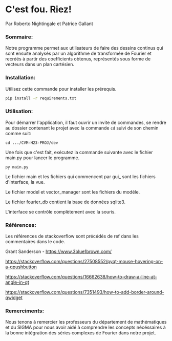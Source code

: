 # C'est fou. Riez!

Par Roberto Nightingale et Patrice Gallant

### Sommaire:
Notre programme permet aux utilisateurs de faire des dessins continus qui sont ensuite analysés par un algorithme de 
transformée de Fourier et recréés à partir des coefficients obtenus, représentés sous forme de vecteurs dans un plan 
cartésien.

### Installation:
Utilisez cette commande pour installer les prérequis.

```sh
pip install -r requirements.txt
```

### Utilisation:

Pour démarrer l'application, il faut ouvrir un invite de commandes, se rendre au dossier contenant le projet avec la 
commande ``` cd ```
suivi de son chemin comme suit:
```commandline
cd .../CVM-H23-PROJ/dev
```
Une fois que c'est fait, exécutez la commande suivante avec le fichier main.py pour lancer le programme.
```commandline
py main.py
```

Le fichier main et les fichiers qui commencent par gui_ sont les fichiers d'interface, la vue.

Le fichier model et vector_manager sont les fichiers du modèle.

Le fichier fourier_db contient la base de données sqlite3.

L'interface se contrôle complètement avec la souris.


### Références:

Les références de stackoverflow sont précédés de ref dans les commentaires dans le code.

Grant Sanderson - https://www.3blue1brown.com/

https://stackoverflow.com/questions/27508552/pyqt-mouse-hovering-on-a-qpushbutton

https://stackoverflow.com/questions/16662638/how-to-draw-a-line-at-angle-in-qt

https://stackoverflow.com/questions/7351493/how-to-add-border-around-qwidget

### Remerciments:
Nous tenons à remercier les professeurs du département de mathématiques et du SIGMA pour nous avoir aidé à comprendre les concepts nécéssaires à la bonne intégration des séries complexes de Fourier dans notre projet.